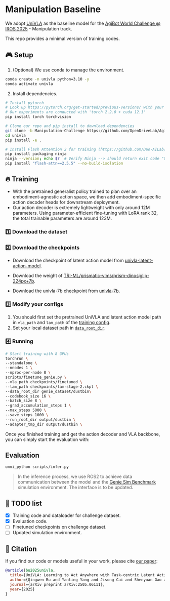 # Manipulation Baseline
We adopt [UniVLA](https://github.com/OpenDriveLab/UniVLA) as the baseline model for the [AgiBot World Challenge @ IROS 2025](https://agibot-world.com/challenge) - Manipulation track.

This repo provides a minimal version of training codes.

## :video_game: Setup <a name="installation"></a>

1. (Optional) We use conda to manage the environment.

```bash
conda create -n univla python=3.10 -y
conda activate univla
```

2. Install dependencies.

```bash
# Install pytorch
# Look up https://pytorch.org/get-started/previous-versions/ with your cuda version for a correct command
# Our experiments are conducted with 'torch 2.2.0 + cuda 12.1'
pip install torch torchvision

# Clone our repo and pip install to download dependencies
git clone -b Manipulation-Challenge https://github.com/OpenDriveLab/AgiBot-World.git
cd univla
pip install -e .

# Install Flash Attention 2 for training (https://github.com/Dao-AILab/flash-attention)
pip install packaging ninja
ninja --version; echo $?  # Verify Ninja --> should return exit code "0"
pip install "flash-attn==2.5.5" --no-build-isolation
```

## :fire: Training 

- With the pretrained generalist policy trained to plan over an embodiment-agnostic action space, we then add embodiment-specific action decoder heads for downstream deployment.
- Our action decoder is extremely lightweight with only around 12M parameters. Using parameter-efficient fine-tuning with LoRA rank 32, the total trainable parameters are around 123M.

### :one: Download the dataset

### :two: Download the checkpoints
- Download the checkpoint of latent action model from <td><a href="https://huggingface.co/qwbu/univla-latent-action-model">univla-latent-action-model</a></td>.

- Download the weight of <td><a href="https://huggingface.co/TRI-ML/prismatic-vlms/tree/main/prism-dinosiglip-224px%2B7b">TRI-ML/prismatic-vlms/prism-dinosiglip-224px+7b</a></td>.

- Download the univla-7b checkpoint from <td><a href="https://huggingface.co/qwbu/univla-7b">univla-7b</a></td>.

### :three: Modify your configs

1) You should first set the pretrained UniVLA and latent action model path in ```vla_path``` and ```lam_path``` of the [training config](https://github.com/OpenDriveLab/UniVLA/blob/b502b3eddc05fef9984d34932a41c96e5a9f21a3/vla-scripts/finetune_libero.py#L107).
2) Set your local dataset path in [```data_root_dir```](https://github.com/OpenDriveLab/UniVLA/blob/b502b3eddc05fef9984d34932a41c96e5a9f21a3/vla-scripts/finetune_libero.py#L110).

### :four: Running

```bash
# Start training with 8 GPUs
torchrun \
--standalone \
--nnodes 1 \
--nproc-per-node 8 \
scripts/finetune_genie.py \
--vla_path checkpoints/finetuned \
--lam_path checkpoints/lam-stage-2.ckpt \
--data_root_dir genie_dataset/dustbin\
--codebook_size 16 \
--batch_size 8 \
--grad_accumulation_steps 1 \
--max_steps 5000 \
--save_steps 1000 \
--run_root_dir output/dustbin \
--adapter_tmp_dir output/dustbin \
```

Once you finished training and get the action decoder and VLA backbone, you can simply start the evaluation with:

## Evaluation
```bash
omni_python scripts/infer.py
```
> In the inference process, we use ROS2 to achieve data communication between the model and the <td><a href="https://github.com/AgibotTech/genie_sim">Genie Sim Benchmark</a></td> simulation environment. The interface is to be updated.

## :pushpin: TODO list
-  [x] Training code and dataloader for challenge dataset.
-  [x] Evaluation code.
-  [ ] Finetuned checkpoints on challenge dataset.
-  [ ] Updated simulation environment.

## :pencil: Citation
If you find our code or models useful in your work, please cite [our paper](https://arxiv.org/pdf/2505.06111):

```bibtex
@article{bu2025univla,
  title={UniVLA: Learning to Act Anywhere with Task-centric Latent Actions}, 
  author={Qingwen Bu and Yanting Yang and Jisong Cai and Shenyuan Gao and Guanghui Ren and Maoqing Yao and Ping Luo and Hongyang Li},
  journal={arXiv preprint arXiv:2505.06111},
  year={2025}
}
```
